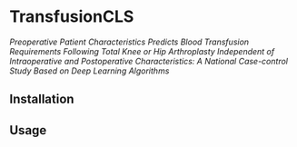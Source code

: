 # TransfusionCLS
*Preoperative Patient Characteristics Predicts Blood Transfusion Requirements Following Total Knee or Hip Arthroplasty Independent of Intraoperative and Postoperative Characteristics: A National Case-control Study Based on Deep Learning Algorithms*
## Installation

## Usage
